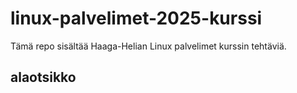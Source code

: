 
# linux-palvelimet-2025-kurssi
Tämä repo sisältää Haaga-Helian Linux palvelimet kurssin tehtäviä.


## alaotsikko
